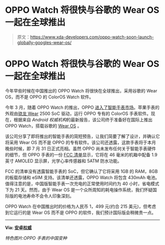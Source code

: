# OPPO Watch 将很快与谷歌的 Wear OS 一起在全球推出

> 原文：<https://www.xda-developers.com/oppo-watch-soon-launch-globally-googles-wear-os/>

# OPPO Watch 将很快与谷歌的 Wear OS 一起在全球推出

今年早些时候在中国推出的 OPPO Watch 将很快在全球推出，采用谷歌的 Wear OS，而不是 OPPO 的 ColorOS Watch 软件。

今年 3 月，随着 OPPO Watch 的推出，OPPO [进入了智能手表市场](https://www.xda-developers.com/oppo-watch-snapdragon-wear-2500-vooc-charging/)。苹果手表的外观由[骁龙 Wear](https://www.xda-developers.com/tag/qualcomm-snapdragon-wear/) 2500 SoC 驱动，运行 OPPO 专有的 ColorOS 手表软件。现在，根据来自 *Android 权威机构*的最新报告，该公司终于准备好在国际上推出 OPPO Watch，搭载谷歌的 [Wear OS](https://www.xda-developers.com/tag/google-wear-os/) 。

该公司分享了即将推出的智能手表的简短预告，让我们简要了解了设计，并确认它将采用 Wear OS 而不是 OPPO 的专有软件。该公司还透露，这款手表将于本月晚些时候，即 7 月 31 日正式亮相。虽然 OPPO 尚未发布任何关于智能手表硬件的细节，但 OPPO 手表的一份 [FCC 清单](https://fccid.io/R9C-OW19W12)显示，它将在 46 毫米的机箱中配备 1.9 英寸 AMOLED 显示屏，光学心率传感器和 5ATM 防水功能。

FCC 的清单没有透露智能手表的 SoC，但它确认了它将采用 1GB 的 RAM，8GB 的板载存储和 eSIM 支持。该清单还透露，OPPO Watch 将包含 430mAh 电池。值得注意的是，中国版智能手表一次充电的正常使用时间约为 40 小时，省电模式下为 21 天。然而，由于 Wear OS 是一个众所周知的耗电操作系统，我们怀疑国际版的电池寿命不会令人印象深刻。

OPPO Watch 在中国推出时的价格为人民币 1，499 元(约合 215 美元)，但考虑到它运行的是 Wear OS 而不是 OPPO 的软件，我们预计国际版会稍微贵一点。

* * *

**Via: [安卓权威](https://www.androidauthority.com/oppo-watch-release-date-1140901/)**

*特色图片:OPPO 手表的中国变种*